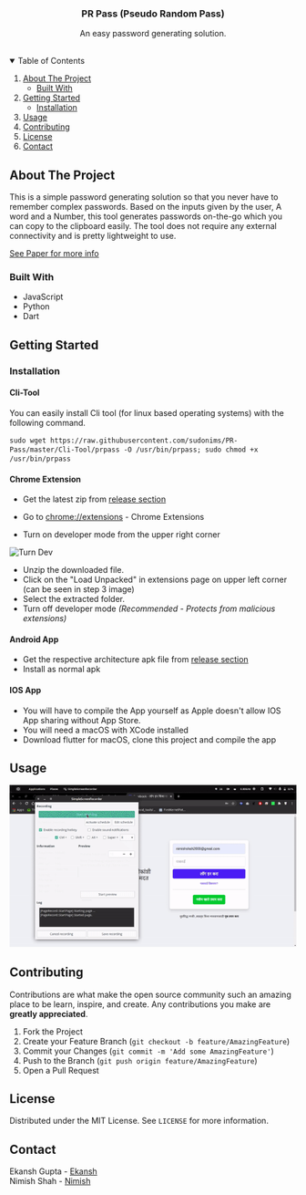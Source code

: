 <p align="center">

  <h3 align="center">PR Pass (Pseudo Random Pass)</h3>

  <p align="center">
    An easy password generating solution.
    <br />
    <br />
  </p>
</p>

<!-- TABLE OF CONTENTS -->
<details open="open">
  <summary>Table of Contents</summary>
  <ol>
    <li>
      <a href="#about-the-project">About The Project</a>
      <ul>
        <li><a href="#built-with">Built With</a></li>
      </ul>
    </li>
    <li>
      <a href="#getting-started">Getting Started</a>
      <ul>
        <li><a href="#installation">Installation</a></li>
      </ul>
    </li>
    <li><a href="#usage">Usage</a></li>
    <li><a href="#contributing">Contributing</a></li>
    <li><a href="#license">License</a></li>
    <li><a href="#contact">Contact</a></li>
  </ol>
</details>

<!-- ABOUT THE PROJECT -->

## About The Project

This is a simple password generating solution so that you never have to remember complex passwords. Based on the inputs given by the user, A word and a Number, this tool generates passwords on-the-go which you can copy to the clipboard easily. The tool does not require any external connectivity and is pretty lightweight to use.

<a href="https://docs.google.com/document/d/1SAVaEj-phsIYZ2DSfDnd4AcV0d4VIltyI4p8KXBLc5Y/edit?usp=sharing">See Paper for more info</a>

### Built With

- JavaScript
- Python
- Dart

<!-- GETTING STARTED -->

## Getting Started

### Installation

#### Cli-Tool

You can easily install Cli tool (for linux based operating systems) with the following command.

```
sudo wget https://raw.githubusercontent.com/sudonims/PR-Pass/master/Cli-Tool/prpass -O /usr/bin/prpass; sudo chmod +x /usr/bin/prpass
```

#### Chrome Extension

- Get the latest zip from <a href="https://github.com/sudonims/PR-Pass/releases">release section</a>

- Go to [chrome://extensions](chrome://extensions) - Chrome Extensions
- Turn on developer mode from the upper right corner

![Turn Dev](https://i.ibb.co/SV7dZMS/turnDev.png)

- Unzip the downloaded file.
- Click on the "Load Unpacked" in extensions page on upper left corner (can be seen in step 3 image)
- Select the extracted folder.
- Turn off developer mode _(Recommended - Protects from malicious extensions)_
<!-- USAGE EXAMPLES -->

#### Android App

- Get the respective architecture apk file from <a href="https://github.com/sudonims/PR-Pass/releases">release section</a>
- Install as normal apk

#### IOS App

- You will have to compile the App yourself as Apple doesn't allow IOS App sharing without App Store.
- You will need a macOS with XCode installed
- Download flutter for macOS, clone this project and compile the app

## Usage

![Guide](guide.gif)

## Contributing

Contributions are what make the open source community such an amazing place to be learn, inspire, and create. Any contributions you make are **greatly appreciated**.

1. Fork the Project
2. Create your Feature Branch (`git checkout -b feature/AmazingFeature`)
3. Commit your Changes (`git commit -m 'Add some AmazingFeature'`)
4. Push to the Branch (`git push origin feature/AmazingFeature`)
5. Open a Pull Request

<!-- LICENSE -->

## License

Distributed under the MIT License. See `LICENSE` for more information.

<!-- CONTACT -->

## Contact

Ekansh Gupta - [Ekansh](https://github.com/rideregghost) <br />
Nimish Shah - [Nimish](https://github.com/sudonims)

